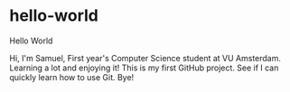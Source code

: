 # hello-world
Hello World

Hi, I'm Samuel,
First year's Computer Science student at VU Amsterdam.
Learning a lot and enjoying it!
This is my first GitHub project.
See if I can quickly learn how to use Git.
Bye!
